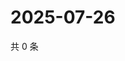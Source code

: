 # 2025-07-26

共 0 条

<!-- BEGIN ZHIHUVIDEO -->
<!-- 最后更新时间 Sat Jul 26 2025 06:11:33 GMT+0800 (China Standard Time) -->

<!-- END ZHIHUVIDEO -->
